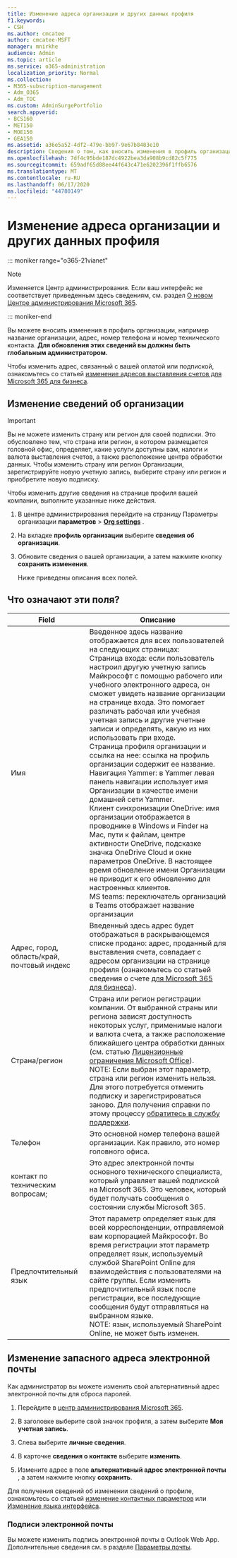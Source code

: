 ```yaml
---
title: Изменение адреса организации и других данных профиля
f1.keywords:
- CSH
ms.author: cmcatee
author: cmcatee-MSFT
manager: mnirkhe
audience: Admin
ms.topic: article
ms.service: o365-administration
localization_priority: Normal
ms.collection:
- M365-subscription-management
- Adm_O365
- Adm_TOC
ms.custom: AdminSurgePortfolio
search.appverid:
- BCS160
- MET150
- MOE150
- GEA150
ms.assetid: a36e5a52-4df2-479e-bb97-9e67b8483e10
description: Сведения о том, как вносить изменения в профиль организации, такие как название организации, адрес, номер телефона, технический контакт и электронная почта.
ms.openlocfilehash: 7df4c95bde187dc4922bea3da908b9cd82c5f775
ms.sourcegitcommit: 659adf65d88ee44f643c471e6202396f1ffb6576
ms.translationtype: MT
ms.contentlocale: ru-RU
ms.lasthandoff: 06/17/2020
ms.locfileid: "44780149"
---
```

# <a name="change-your-organizations-address-technical-contact-and-more"></a>Изменение адреса организации и других данных профиля

::: moniker range="o365-21vianet"

> [!NOTE]
> Изменяется Центр администрирования. Если ваш интерфейс не соответствует приведенным здесь сведениям, см. раздел [О новом Центре администрирования Microsoft 365](https://docs.microsoft.com/microsoft-365/admin/microsoft-365-admin-center-preview?view=o365-21vianet).

::: moniker-end
  
Вы можете вносить изменения в профиль организации, например название организации, адрес, номер телефона и номер технического контакта. **Для обновления этих сведений вы должны быть глобальным администратором.**
  
Чтобы изменить адрес, связанный с вашей оплатой или подпиской, ознакомьтесь со статьей [изменение адресов выставления счетов для Microsoft 365 для бизнеса](../../commerce/billing-and-payments/change-your-billing-addresses.md).

## <a name="edit-organization-information"></a>Изменение сведений об организации

> [!IMPORTANT]
> Вы не можете изменить страну или регион для своей подписки. Это обусловлено тем, что страна или регион, в котором размещается головной офис, определяет, какие услуги доступны вам, налоги и валюта выставления счетов, а также расположение центра обработки данных. Чтобы изменить страну или регион Организации, зарегистрируйте новую учетную запись, выберите страну или регион и приобретите новую подписку.

Чтобы изменить другие сведения на странице профиля вашей компании, выполните указанные ниже действия.
  
1. В центре администрирования перейдите на страницу Параметры организации **параметров** \> <a href="https://go.microsoft.com/fwlink/p/?linkid=2053743" target="_blank">**Org settings**</a> .

2. На вкладке **профиль организации** выберите **сведения об организации**.

3. Обновите сведения о вашей организации, а затем нажмите кнопку **сохранить изменения**.

    Ниже приведены описания всех полей.

## <a name="what-do-these-fields-mean"></a>Что означают эти поля?

|**Field**  |**Описание**  |
|---------|---------|
|Имя  <br/>   | Введенное здесь название отображается для всех пользователей на следующих страницах:  <br/>  Страница входа: если пользователь настроил другую учетную запись Майкрософт с помощью рабочего или учебного электронного адреса, он сможет увидеть название организации на странице входа. Это помогает различать рабочая или учебная учетная запись и другие учетные записи и определять, какую из них использовать при входе.  <br/>  Страница профиля организации и ссылка на нее: ссылка на профиль организации содержит ее название.  <br/>  Навигация Yammer: в Yammer левая панель навигации использует имя Организации в качестве имени домашней сети Yammer.  <br/> Клиент синхронизации OneDrive: имя организации отображается в проводнике в Windows и Finder на Mac, пути к файлам, центре активности OneDrive, подсказке значка OneDrive Cloud и окне параметров OneDrive. В настоящее время обновление имени Организации не приводит к его обновлению для настроенных клиентов. <br/> MS teams: переключатель организаций в Teams отображает название организации <br/>  |
|Адрес, город, область/край, почтовый индекс  <br/>     | Введенный здесь адрес будет отображаться в раскрывающемся списке продано: адрес, проданный для выставления счета, совпадает с адресом организации на странице профиля (ознакомьтесь со статьей сведения о счете [для Microsoft 365 для бизнеса](../../commerce/billing-and-payments/understand-your-invoice2.md)).  <br/>        |
|Страна/регион  <br/>    | Страна или регион регистрации компании. От выбранной страны или региона зависят доступность некоторых услуг, применимые налоги и валюта счета, а также расположение ближайшего центра обработки данных (см. статью [Лицензионные ограничения Microsoft Office](https://office.microsoft.com/redir/FX103037529)).  <br/>NOTE: Если выбран этот параметр, страна или регион изменить нельзя. Для этого потребуется отменить подписку и зарегистрироваться заново. Для получения справки по этому процессу [обратитесь в службу поддержки](../contact-support-for-business-products.md).        |
|Телефон  <br/>     | Это основной номер телефона вашей организации. Как правило, это номер головного офиса.  <br/>        |
|контакт по техническим вопросам;  <br/> |Это адрес электронной почты основного технического специалиста, который управляет вашей подпиской на Microsoft 365. Это человек, который будет получать сообщения о состоянии службы Microsoft 365.  <br/> |
|Предпочтительный язык  <br/> |Этот параметр определяет язык для всей корреспонденции, отправляемой вам корпорацией Майкрософт. Во время регистрации этот параметр определяет язык, используемый службой SharePoint Online для взаимодействия с пользователями на сайте группы. Если изменить предпочтительный язык после регистрации, все последующие сообщения будут отправляться на выбранном языке.    <br/> NOTE: язык, используемый SharePoint Online, не может быть изменен.           |

## <a name="change-your-alternate-email-address"></a>Изменение запасного адреса электронной почты

Как администратор вы можете изменить свой альтернативный адрес электронной почты для сброса паролей.

1. Перейдите в <a href="https://go.microsoft.com/fwlink/p/?linkid=2024339" target="_blank">центр администрирования Microsoft 365</a>.

2. В заголовке выберите свой значок профиля, а затем выберите **Моя учетная запись**.

3. Слева выберите **личные сведения**.

4. В карточке **сведения о контакте** выберите **изменить**.

5. Измените адрес в поле **альтернативный адрес электронной почты** , а затем нажмите кнопку **сохранить**.

Для получения сведений об изменении сведений о профиле, ознакомьтесь со статьей [изменение контактных параметров](change-contact-preferences.md) или [Изменение языка интерфейса](https://support.microsoft.com/office/6f238bff-5252-441e-b32b-655d5d85d15b.aspx).
  
### <a name="email-signatures"></a>Подписи электронной почты
  
Вы можете изменить подпись электронной почты в Outlook Web App. Дополнительные сведения см. в разделе [Параметры почты](https://support.microsoft.com/office/30c69a79-efc6-42d2-b740-4bf1c1f8a01c).
